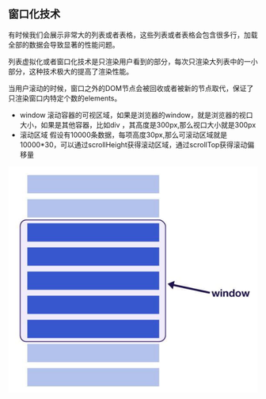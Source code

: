 <!--
 * @Description: In User Settings Edit
 * @Author: your name
 * @Date: 2019-08-19 10:17:09
 * @LastEditTime: 2019-08-19 14:53:09
 * @LastEditors: Please set LastEditors
 -->
## 窗口化技术

有时候我们会展示非常大的列表或者表格，这些列表或者表格会包含很多行，加载全部的数据会导致显著的性能问题。

列表虚拟化或者窗口化技术是只渲染用户看到的部分，每次只渲染大列表中的一小部分，这种技术极大的提高了渲染性能。

当用户滚动的时候，窗口之外的DOM节点会被回收或者被新的节点取代，保证了只渲染窗口内特定个数的elements。

- window 滚动容器的可视区域，如果是浏览器的window，就是浏览器的视口大小，如果是其他容器，比如div ，其高度是300px,那么视口大小就是300px
- 滚动区域 假设有10000条数据，每项高度30px,那么可滚动区域就是10000*30，可以通过scrollHeight获得滚动区域，通过scrollTop获得滚动偏移量


![widow](../images/window-diagram.jpg)


